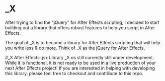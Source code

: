 _X
==
After trying to find the "jQuery" for After Effects scripting, I decided to start building out a library that offers robust features to help you script in After Effects. 

The goal of _X is to become a library for After Effects scripting that will help you write less & do more. Think of _X as the jQuery for After Effects.

#_X After Effects .jsx Library
_X os still currently still under development. While it is functional, it is not ready to be used in a live production of your next After Effects project! If you are interested in helping with developing this library, please feel free to checkout and contribute to this repo.
